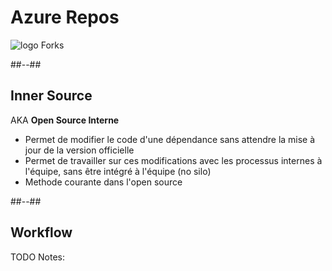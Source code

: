 <!-- .slide: class="transition bg-pink" -->
# Azure Repos
![logo](./assets/images/services/repos/logo.svg)
Forks

##--##
## Inner Source

AKA **Open Source Interne**
- Permet de modifier le code d'une dépendance sans attendre la mise à jour de la version officielle
- Permet de travailler sur ces modifications avec les processus internes à l'équipe, sans être intégré à l'équipe (no silo)
- Methode courante dans l'open source 

##--##
## Workflow

TODO
Notes:

